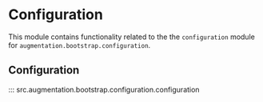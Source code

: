 # Configuration

This module contains functionality related to the the `configuration` module for `augmentation.bootstrap.configuration`.

## Configuration

::: src.augmentation.bootstrap.configuration.configuration

